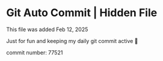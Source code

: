 # Git Auto Commit | Hidden File

This file was added Feb 12, 2025

Just for fun and keeping my daily git commit active 🤪

commit number: 77521
